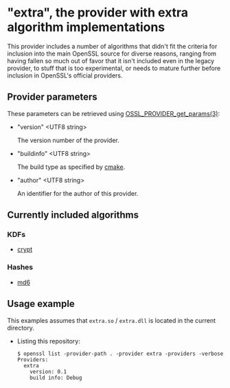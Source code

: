# "extra", the provider with extra algorithm implementations

This provider includes a number of algorithms that didn't fit the criteria
for inclusion into the main OpenSSL source for diverse reasons, ranging from
having fallen so much out of favor that it isn't included even in the legacy
provider, to stuff that is too experimental, or needs to mature further
before inclusion in OpenSSL's official providers.

## Provider parameters

These parameters can be retrieved using [OSSL_PROVIDER_get_params(3)]:

-   "version" \<UTF8 string\>

    The version number of the provider.

-   "buildinfo" \<UTF8 string\>

    The build type as specified by [cmake].

-   "author" \<UTF8 string\>

    An identifier for the author of this provider.

## Currently included algorithms

### KDFs

-   [crypt](crypt.md)

### Hashes

-   [md6](md6.md)

## Usage example

This examples assumes that `extra.so` / `extra.dll` is located in the
current directory.

-   Listing this repository:

    ``` console
    $ openssl list -provider-path . -provider extra -providers -verbose
    Providers:
      extra
        version: 0.1
        build info: Debug
    ```

<!-- Links -->

[cmake]:
    <https://cmake.org>
[OSSL_PROVIDER_get_params(3)]:
    <https://www.openssl.org/docs/man3.0/man3/OSSL_PROVIDER_get_params.html>
